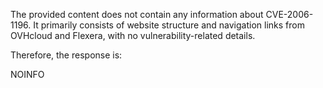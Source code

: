 The provided content does not contain any information about CVE-2006-1196. It primarily consists of website structure and navigation links from OVHcloud and Flexera, with no vulnerability-related details.

Therefore, the response is:

NOINFO
